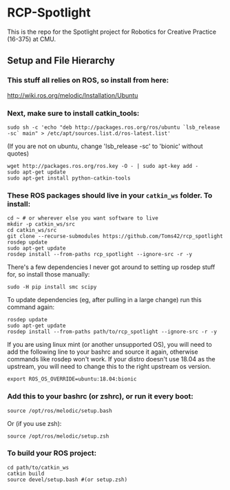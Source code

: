 

# RCP-Spotlight

This is the repo for the Spotlight project for Robotics for Creative Practice (16-375) at CMU.

## Setup and File Hierarchy
### This stuff all relies on ROS, so install from here:

http://wiki.ros.org/melodic/Installation/Ubuntu

### Next, make sure to install catkin_tools:
	sudo sh -c 'echo "deb http://packages.ros.org/ros/ubuntu `lsb_release -sc` main" > /etc/apt/sources.list.d/ros-latest.list'
(If you are not on ubuntu, change 'lsb_release -sc' to 'bionic' without quotes)
	
	wget http://packages.ros.org/ros.key -O - | sudo apt-key add -
	sudo apt-get update
	sudo apt-get install python-catkin-tools
	

### These ROS packages should live in your `catkin_ws` folder. To install:

    cd ~ # or wherever else you want software to live
    mkdir -p catkin_ws/src
    cd catkin_ws/src
    git clone --recurse-submodules https://github.com/Toms42/rcp_spotlight
    rosdep update
    sudo apt-get update
    rosdep install --from-paths rcp_spotlight --ignore-src -r -y

There's a few dependencies I never got around to setting up rosdep stuff for, so install those manually:

    sudo -H pip install smc scipy

To update dependencies (eg, after pulling in a large change) run this command again:

    rosdep update
    sudo apt-get update
    rosdep install --from-paths path/to/rcp_spotlight --ignore-src -r -y
If you are using linux mint (or another unsupported OS), you will need to add the following line to your bashrc and source it again, otherwise commands like rosdep won't work. If your distro doesn't use 18.04 as the upstream, you will need to change this to the right upstream os version.

    export ROS_OS_OVERRIDE=ubuntu:18.04:bionic

### Add this to your bashrc (or zshrc), or run it every boot:

    source /opt/ros/melodic/setup.bash
Or (if you use zsh):

    source /opt/ros/melodic/setup.zsh

### To build your ROS project:

    cd path/to/catkin_ws
    catkin build
    source devel/setup.bash #(or setup.zsh)

